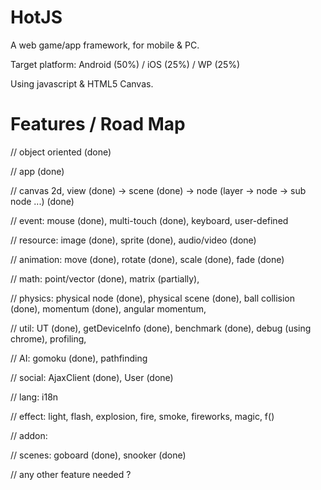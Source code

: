 
HotJS
=======================

A web game/app framework, for mobile & PC.

Target platform: Android (50%) / iOS (25%) / WP (25%)

Using javascript & HTML5 Canvas.

Features / Road Map
=======================

// object oriented (done)
	
// app (done) 

// canvas 2d, view (done) -> scene (done) -> node (layer -> node -> sub node ...) (done)

// event: mouse (done), multi-touch (done), keyboard, user-defined

// resource: image (done), sprite (done), audio/video (done)

// animation: move (done), rotate (done), scale (done), fade (done)

// math: point/vector (done), matrix (partially),

// physics: physical node (done), physical scene (done), ball collision (done), momentum (done), angular momentum, 

// util: UT (done), getDeviceInfo (done), benchmark (done), debug (using chrome), profiling,

// AI: gomoku (done), pathfinding

// social: AjaxClient (done), User (done)

// lang: i18n

// effect: light, flash, explosion, fire, smoke, fireworks, magic, f()
	
// addon: 
	
// scenes: goboard (done), snooker (done)

// any other feature needed ?
